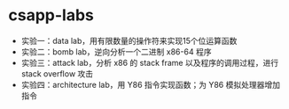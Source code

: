 # csapp-labs

- 实验一：data lab，用有限数量的操作符来实现15个位运算函数
- 实验二：bomb lab，逆向分析一个二进制 x86-64 程序
- 实验三：attack lab，分析 x86 的 stack frame 以及程序的调用过程，进行 stack overflow 攻击
- 实验四：architecture lab，用 Y86 指令实现函数；为 Y86 模拟处理器增加指令
